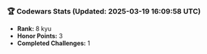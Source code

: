 ### 🏆 Codewars Stats (Updated: 2025-03-19 16:09:58 UTC)

- **Rank:** 8 kyu
- **Honor Points:** 3
- **Completed Challenges:** 1
